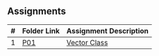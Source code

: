 ##  Assignments

|   #   | Folder Link                             | Assignment Description                      |
| :---: | --------------------------------------- | ------------------------------------------- |
|   1   | [P01](./Assignments/02-P01)   | [Vector Class](./Assignments/P01/README.md) |         






